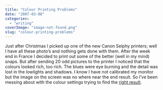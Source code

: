 ```yaml
---
title: "Colour Printing Problems"
date: "2007-03-08"
categories: 
  - "writing"
coverImage: "image-not-found.png"
slug: "colour-printing-problems"
---
```


Just after Christmas I picked up one of the new Canon Selphy printers; well I have all these photo’s and nothing gets done with them. After the week end in France I decided to print out some of the better (well in my mind) snaps. But after sending 20 odd pictures to the printer I noticed that the colours looked rich, too rich. The blues were eye burning and the detail was lost in the lowlights and shadows. I know I have not calibrated my monitor but the image on the screen was no where near the end result. So I’ve been messing about with the colour settings trying to find the [right result](http://farm1.static.flickr.com/159/414861470_793f22d7b7.jpg).
